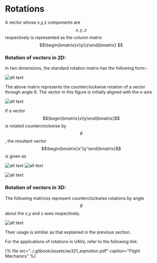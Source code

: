 # Rotations

A vector whose x,y,z components are $$x,y,z$$ respectively is represented as the column matrix$$\begin{bmatrix}x\\y\\z\end{bmatrix} $$ 

### Rotation of vectors in 2D:

In two dimensions, the standard rotation matrix has the following form:-

​![alt text](https://wikimedia.org/api/rest_v1/media/math/render/svg/0166e674df67cf24314537211848adec91813945)​

The above matrix represents the counterclockwise rotation of a vector through angle θ. The vector in this figure is initially aligned with the x-axis

![alt text](https://upload.wikimedia.org/wikipedia/commons/thumb/d/d5/Counterclockwise_rotation.png/220px-Counterclockwise_rotation.png)​

If a vector $$\begin{bmatrix}x\\y\end{bmatrix}$$ is rotated counterclockwise by $$\theta $$, the resultant vector $$\begin{bmatrix}x'\\y'\end{bmatrix}$$ is given as

​![alt text](https://wikimedia.org/api/rest_v1/media/math/render/svg/657b520ec337f95a996bc9e77f07401778d272af) ![alt text](https://wikimedia.org/api/rest_v1/media/math/render/svg/ddafa97cf937c752708b51b3ba65d9e4e797e6c5)​

​![alt text](https://wikimedia.org/api/rest_v1/media/math/render/svg/50622f9a4a7ba2961f5df5f7e0882983cf2f1d2f)​

### Rotation of vectors in 3D:

The following matrices represent counterclockwise rotations by angle $$\theta $$ about the x,y and z axes respectively.

​![alt text](https://wikimedia.org/api/rest_v1/media/math/render/svg/a6821937d5031de282a190f75312353c970aa2df)​

Their usage is similiar as that explained in the previous section.

For the applications of rotations in UAVs, refer to the following link:

{% file src="../.gitbook/assets/ae321\_eqmotion.pdf" caption="Flight Mechanics" %}



